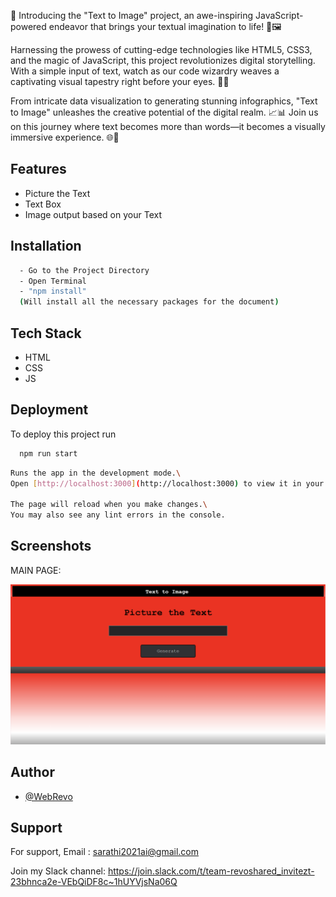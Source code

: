 🌟 Introducing the "Text to Image" project, an awe-inspiring JavaScript-powered endeavor that brings your textual imagination to life! 🚀🖼️

Harnessing the prowess of cutting-edge technologies like HTML5, CSS3, and the magic of JavaScript, this project revolutionizes digital storytelling. With a simple input of text, watch as our code wizardry weaves a captivating visual tapestry right before your eyes. 🎩✨

From intricate data visualization to generating stunning infographics, "Text to Image" unleashes the creative potential of the digital realm. 📈📊 Join us on this journey where text becomes more than words—it becomes a visually immersive experience. 🌐🌈 
## Features

- Picture the Text
- Text Box
- Image output based on your Text

## Installation

```bash
  - Go to the Project Directory
  - Open Terminal
  - "npm install"
  (Will install all the necessary packages for the document)
```
## Tech Stack

- HTML
- CSS
- JS


## Deployment

To deploy this project run

```bash
  npm run start
```

```bash
Runs the app in the development mode.\
Open [http://localhost:3000](http://localhost:3000) to view it in your browser.

The page will reload when you make changes.\
You may also see any lint errors in the console.
```

## Screenshots
MAIN PAGE:

![App Screenshot](/DEMO.png)


## Author

- [@WebRevo](https://github.com/WebRevo)



## Support

For support,
Email : sarathi2021ai@gmail.com

Join my Slack channel:
https://join.slack.com/t/team-revoshared_invitezt-23bhnca2e-VEbQiDF8c~1hUYVjsNa06Q


